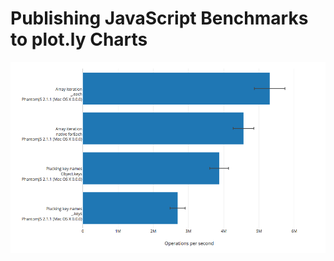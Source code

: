 # Publishing JavaScript Benchmarks to plot.ly Charts

![Bar Chart created using karma-plotly-reporter](../img/karma-plotly-reporter.png)
